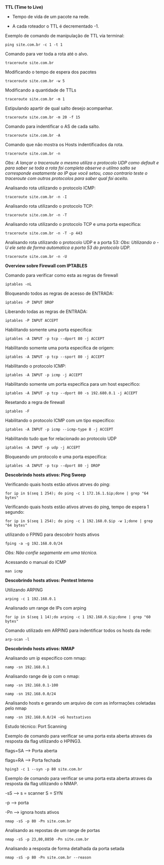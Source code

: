 
**TTL (Time to Live)**

- Tempo de vida de um pacote na rede.

- A cada roteador o TTL é decrementado -1.

Exemplo de comando de manipulação de TTL via terminal:

`ping site.com.br -c 1 -t 1 `

Comando para ver toda a rota até o alvo.

`traceroute site.com.br`

Modificando o tempo de espera dos pacotes

`traceroute site.com.br -w 5`

Modificando a quantidade de TTLs

`traceroute site.com.br -m 1`

Estipulando apartir de qual salto desejo acompanhar.

`traceroute site.com.br -m 20 -f 15`

Comando para indentificar o AS de cada salto.

`traceroute site.com.br -A`

Comando que não mostra os Hosts indentificados da rota.

`traceroute site.com.br -n`

*Obs: A lançar o traceroute o mesmo utiliza o protocolo UDP como default e para saber se toda a rota foi completa observe o utilmo salto se corresponde exatamente 
ao IP que vocẽ setou, caso contrario teste o traceroute com outros protocolos para saber qual foi aceito.*

Analisando rota utilizando o protocolo ICMP:

`traceroute site.com.br -n -I`

Analisando rota utilizando o protocolo TCP:

`traceroute site.com.br -n -T`

Analisando rota utilizando o protocolo TCP e uma porta especifica:

`traceroute site.com.br -n -T -p 443`

Analisando rota utilizando o protocolo UDP e a porta 53: *Obs: Utilizando o -U ele seta de forma automatica a porta 53 do protocolo UDP.*

`traceroute site.com.br -n -U `

**Overview sobre Firewall com IPTABLES**

Comando para verificar como esta as regras de firewall

`iptables -nL`

Bloqueando todos as regras de acesso de ENTRADA:

`iptables -P INPUT DROP`

Liberando todas as regras de ENTRADA:

`iptables -P INPUT ACCEPT`

Habilitando somente uma porta especifica:

`iptables -A INPUT -p tcp --dport 80 -j ACCEPT `

Habilitando somente uma porta especifica de origem:

`iptables -A INPUT -p tcp --sport 80 -j ACCEPT `

Habilitando o protocolo ICMP:

`iptables -A INPUT -p icmp -j ACCEPT `

Habilitando somente um porta especifica para um host especifico:

`iptables -A INPUT -p tcp --dport 80 -s 192.680.0.1 -j ACCEPT `

Resetando a regra de firewall

`iptables -F`

Habilitando o protocolo ICMP com um tipo especifico:

`iptables -A INPUT -p icmp --icmp-type 8 -j ACCEPT `

Habilitando tudo que for relacionado ao protocolo UDP

`iptables -A INPUT -p udp -j ACCEPT `

Bloqueando um protocolo e uma porta especifica:

`iptables -A INPUT -p tcp --dport 80 -j DROP `


**Descobrindo hosts ativos: Ping Sweep**

Verificando quais hosts estão ativos atrves do ping:

` for ip in $(seq 1 254); do ping -c 1 172.16.1.$ip;done | grep "64 bytes" `

Verificando quais hosts estão ativos atrves do ping, tempo de espera 1 segundo:

` for ip in $(seq 1 254); do ping -c 1 192.168.0.$ip -w 1;done | grep "64 bytes" `

utilizando o FPING para descobrir hosts ativos

` fping -a -g 192.168.0.0/24 `

*Obs: Não confie segamente em uma técnica.*

Acessando o manual do ICMP

`man icmp`

**Descobrindo hosts ativos: Pentest Interno**

Utilizando ARPING

` arping -c 1 192.168.0.1 `

Analisnado um range de IPs com arping

` for ip in $(seq 1 14);do arping -c 1 192.168.0.$ip;done | grep "60 bytes" `

Comando utilizado em ARPING para indentificar todos os hosts da rede:

` arp-scan -l `

**Descobrindo hosts ativos: NMAP**

Analisando um ip especifico com nmap:

`namp -sn 192.168.0.1`

Analisando range de ip com o nmap:

`namp -sn 192.168.0.1-100`

`namp -sn 192.168.0.0/24`

Analisando hosts e gerando um arquivo de com as informações coletadas pelo nmap

`namp -sn 192.168.0.0/24 -oG hostsativos`

Estudo técnico: Port Scanning

Exemplo de comando para verificar se uma porta esta aberta atraves da resposta da flag utilizando o HPING3.

flags=SA --> Porta aberta

flags=RA --> Porta fechada

`hping3 -c 1 --syn -p 80 site.com.br`

Exemplo de comando para verificar se uma porta esta aberta atraves da resposta da flag utilizando o NMAP.

-sS --> s = scanner S = SYN

-p --> porta

-Pn --> ignora hosts ativos

` nmap -sS -p 80 -Pn site.com.br `

Analisando as repostas de um range de portas

` nmap -sS -p 23,80,8850 -Pn site.com.br `

Analisando a resposta de forma detalhada da porta setada

` nmap -sS -p 80 -Pn site.com.br --reason `

